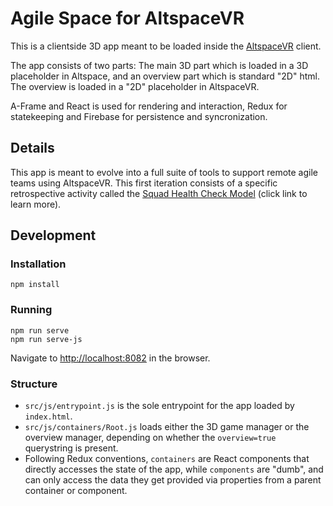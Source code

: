 # Agile Space for AltspaceVR

This is a clientside 3D app meant to be loaded inside the [AltspaceVR](http://altvr.com/) client.

The app consists of two parts: The main 3D part which is loaded in a 3D placeholder in Altspace, and an overview part which is standard "2D" html. The overview is loaded in a "2D" placeholder in AltspaceVR.

A-Frame and React is used for rendering and interaction, Redux for statekeeping and Firebase for persistence and syncronization.

## Details

This app is meant to evolve into a full suite of tools to support remote agile teams using AltspaceVR. This first iteration consists of a specific retrospective activity called the [Squad Health Check Model](https://labs.spotify.com/2014/09/16/squad-health-check-model/) (click link to learn more).

## Development

### Installation

```
npm install
```

### Running

```
npm run serve
npm run serve-js
```

Navigate to [http://localhost:8082](http://localhost:8082) in the browser.

### Structure

* `src/js/entrypoint.js` is the sole entrypoint for the app loaded by `index.html`.
* `src/js/containers/Root.js` loads either the 3D game manager or the overview manager, depending on whether the `overview=true` querystring is present.
* Following Redux conventions, `containers` are React components that directly accesses the state of the app, while `components` are "dumb", and can only access the data they get provided via properties from a parent container or component.

